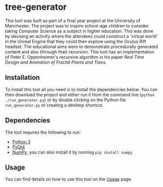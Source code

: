 # tree-generator

This tool was built as part of a final year project at the University of Manchester. 
The project was to inspire school-age children to consider taking Computer Science as a subject in higher education. 
This was done by devising an activity where the attendees could construct a 'virtual world' in the Unreal Engine 
that they could then explore using the Oculus Rift headset. The educational aims were to demonstrate
procedurally generated content and also (through that) recursion. This tool has an implementation of 
Peter E. Oppenheimer's recursive algorithm in his paper *Real Time Design and Animation of Fractal Plants and Trees*. 

## Installation

To install this tool all you need is to install the dependencies below. You can then download the project and either run
it from the command line (`python ./run_generator.py`) or by double clicking on the Python file `run_generator.py` or 
creating a desktop shortcut.

## Dependencies

The tool requires the following to run:

* [Python 3](https://www.python.org)
* [PyQt4](http://www.riverbankcomputing.co.uk/software/pyqt/intro)
* [NumPy](http://www.numpy.org), you can also install it by running `pip install numpy`.

## Usage

You can find details on how to use this tool on the [Usage](USAGE.md) page.